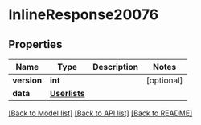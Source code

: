 # InlineResponse20076

## Properties
Name | Type | Description | Notes
------------ | ------------- | ------------- | -------------
**version** | **int** |  | [optional] 
**data** | [**Userlists**](Userlists.md) |  | 

[[Back to Model list]](../README.md#documentation-for-models) [[Back to API list]](../README.md#documentation-for-api-endpoints) [[Back to README]](../README.md)

